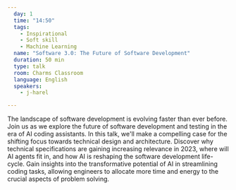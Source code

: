 ```yaml
---
  day: 1
  time: "14:50"
  tags:
    - Inspirational
    - Soft skill
    - Machine Learning
  name: "Software 3.0: The Future of Software Development"
  duration: 50 min
  type: talk
  room: Charms Classroom
  language: English
  speakers:
    - j-harel

---
```


The landscape of software development is evolving faster than ever before. Join us as we explore the future of software development and testing in the era of AI coding assistants. In this talk, we'll make a compelling case for the shifting focus towards technical design and architecture.
Discover why technical specifications are gaining increasing relevance in 2023, where will AI agents fit in, and how AI is reshaping the software development life-cycle.
Gain insights into the transformative potential of AI in streamlining coding tasks, allowing engineers to allocate more time and energy to the crucial aspects of problem solving.

